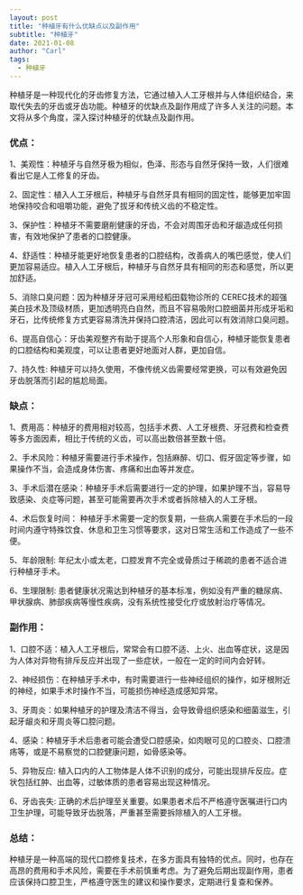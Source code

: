 ```yaml
---
layout: post
title: "种植牙有什么优缺点以及副作用"
subtitle: "种植牙"
date: 2021-01-08
author: "Carl"
tags: 
  - 种植牙
---
```




种植牙是一种现代化的牙齿修复方法，它通过植入人工牙根并与人体组织结合，来取代失去的牙齿或牙齿功能。种植牙的优缺点及副作用成了许多人关注的问题。本文将从多个角度，深入探讨种植牙的优缺点及副作用。



### 优点：



1、美观性：种植牙与自然牙极为相似，色泽、形态与自然牙保持一致，人们很难看出它是人工修复的牙齿。



2、固定性：植入人工牙根后，种植牙与自然牙具有相同的固定性，能够更加牢固地保持咬合和咀嚼功能，避免了拔牙和传统义齿的不稳定性。



3、保护性：种植牙不需要磨削健康的牙齿，不会对周围牙齿和牙龈造成任何损害，有效地保护了患者的口腔健康。



4、舒适性：种植牙能更好地恢复患者的口腔结构，改善病人的嘴巴感觉，使人们更加容易适应。植入人工牙根后，种植牙与自然牙具有相同的形态和感觉，所以更加舒适。



5、消除口臭问题：因为种植牙牙冠可采用经稻田载物诊所的 CEREC技术的超强美白技术及顶级材质，更加透明亮白自然，而且不容易吸附口腔细菌并形成牙垢和牙石，比传统修复方式更容易清洗并保持口腔清洁，因此可以有效消除口臭问题。



6、提高自信心：牙齿美观整齐有助于提高个人形象和自信心，种植牙能恢复患者的口腔结构和美观度，可以让患者更好地面对人群，更加自信。



7、持久性: 种植牙可以持久使用，不像传统义齿需要经常更换，可以有效避免因牙齿脱落而引起的尴尬局面。



### 缺点：



1、费用高：种植牙的费用相对较高，包括手术费、人工牙根费、牙冠费和检查费等多方面因素，相比于传统的义齿，可以高出数倍甚至数十倍。



2、手术风险：种植牙需要进行手术操作，包括麻醉、切口、假牙固定等步骤，如果操作不当，会造成身体伤害、疼痛和出血等并发症。



3、手术后潜在感染：种植牙手术后需要进行一定的护理，如果护理不当，容易导致感染、炎症等问题，甚至可能需要再次手术或者拆除植入的人工牙根。



4、术后恢复时间： 种植牙手术需要一定的恢复期，一些病人需要在手术后的一段时间内遵守特殊饮食、休息和卫生习惯等要求，这对日常生活和工作造成了一些不便。



5、年龄限制: 年纪太小或太老，口腔发育不完全或骨质过于稀疏的患者不适合进行种植牙手术。



6、生理限制: 患者健康状况需达到种植牙的基本标准，例如没有严重的糖尿病、甲状腺病、肺部疾病等慢性疾病，没有系统性接受化疗或放射治疗等情况。



### 副作用：



1、口腔不适：植入人工牙根后，常常会有口腔不适、上火、出血等症状，这是因为人体对异物有排斥反应并出现了一些症状，一般在一定的时间内会好转。



2、神经损伤：在种植牙手术中，有时需要进行一些神经组织的操作，如牙根附近的神经，如果手术时操作不当，可能损伤神经造成感知异常。



3、牙周炎：如果种植牙的护理及清洁不得当，会导致骨组织感染和细菌滋生，引起牙龈炎和牙周炎等口腔问题。



4、感染：种植牙手术后患者可能会遭受口腔感染，如肉眼可见的口腔炎、口腔溃疡等，或是不易察觉的口腔健康问题，如骨感染等。



5、异物反应: 植入口内的人工物体是人体不识别的成分，可能出现排斥反应。症状包括红肿、出血等，过敏体质的患者容易出现这种情况。



6、牙齿丧失: 正确的术后护理至关重要。如果患者术后不严格遵守医嘱进行口内卫生护理，可能导致牙齿脱落，严重甚至需要拆除植入的人工牙根。



### 总结：



种植牙是一种高端的现代口腔修复技术，在多方面具有独特的优点。同时，也存在高昂的费用和手术风险，需要在手术前慎重考虑。为了避免后期出现副作用，患者应该保持口腔卫生，严格遵守医生的建议和操作要求，定期进行复查和保养。
